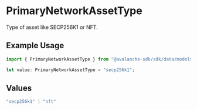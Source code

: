 # PrimaryNetworkAssetType

Type of asset like SECP256K1 or NFT.

## Example Usage

```typescript
import { PrimaryNetworkAssetType } from "@avalanche-sdk/sdk/data/models/components";

let value: PrimaryNetworkAssetType = "secp256k1";
```

## Values

```typescript
"secp256k1" | "nft"
```